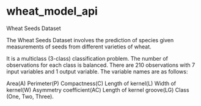 # wheat_model_api
Wheat Seeds Dataset


The Wheat Seeds Dataset involves the prediction of species given measurements of seeds from different varieties of wheat.

It is a multiclass (3-class) classification problem. The number of observations for each class is balanced. There are 210 observations with 7 input variables and 1 output variable. The variable names are as follows:

Area(A)
Perimeter(P)
Compactness(C)
Length of kernel(L)
Width of kernel(W)
Asymmetry coefficient(AC)
Length of kernel groove(LG)
Class (One, Two, Three).
